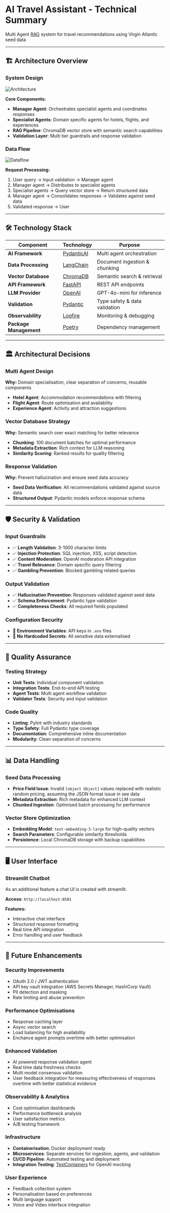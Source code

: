 # AI Travel Assistant - Technical Summary

Multi Agent [RAG](https://blogs.nvidia.com/blog/what-is-retrieval-augmented-generation/) system for travel recommendations using Virgin Atlantic seed data

---

## 🏗️ Architecture Overview

### System Design
![Architecture](app/assets/architechture.png)

**Core Components:**
- **Manager Agent**: Orchestrates specialist agents and coordinates responses
- **Specialist Agents**: Domain specific agents for hotels, flights, and experiences
- **RAG Pipeline**: ChromaDB vector store with semantic search capabilities
- **Validation Layer**: Multi tier guardrails and response validation

### Data Flow
![Dataflow](app/assets/dataflow.png)

**Request Processing:**
1. User query → Input validation → Manager agent
2. Manager agent → Distributes to specialist agents
3. Specialist agents → Query vector store → Return structured data
4. Manager agent → Consolidates responses → Validates against seed data
5. Validated response → User

---

## 🛠️ Technology Stack

| Component | Technology | Purpose |
|-----------|------------|---------|
| **AI Framework** | [PydanticAI](https://ai.pydantic.dev/) | Multi agent orchestration |
| **Data Processing** | [LangChain](https://www.langchain.com/) | Document ingestion & chunking |
| **Vector Database** | [ChromaDB](https://pypi.org/project/chromadb/) | Semantic search & retrieval |
| **API Framework** | [FastAPI](https://github.com/fastapi) | REST API endpoints |
| **LLM Provider** | [OpenAI](https://platform.openai.com/) | GPT-4o-mini for inference |
| **Validation** | [Pydantic](https://docs.pydantic.dev/latest/) | Type safety & data validation |
| **Observability** | [Logfire](https://pydantic.dev/logfire) | Monitoring & debugging |
| **Package Management** | [Poetry](https://python-poetry.org/) | Dependency management |

---

## 🏛️ Architectural Decisions

### Multi Agent Design
**Why:** Domain specialisation, clear separation of concerns, reusable components
- **Hotel Agent**: Accommodation recommendations with filtering
- **Flight Agent**: Route optimisation and availability
- **Experience Agent**: Activity and attraction suggestions

### Vector Database Strategy
**Why:** Semantic search over exact matching for better relevance
- **Chunking**: 100 document batches for optimal performance
- **Metadata Extraction**: Rich context for LLM reasoning
- **Similarity Scoring**: Ranked results for quality filtering

### Response Validation
**Why:** Prevent hallucination and ensure seed data accuracy
- **Seed Data Verification**: All recommendations validated against source data
- **Structured Output**: Pydantic models enforce response schema

---

## 🛡️ Security & Validation

### Input Guardrails
- ✅ **Length Validation**: 3-1000 character limits
- ✅ **Injection Protection**: SQL injection, XSS, script detection
- ✅ **Content Moderation**: OpenAI moderation API integration
- ✅ **Travel Relevance**: Domain specific query filtering
- ✅ **Gambling Prevention**: Blocked gambling related queries

### Output Validation
- ✅ **Hallucination Prevention**: Responses validated against seed data
- ✅ **Schema Enforcement**: Pydantic type validation
- ✅ **Completeness Checks**: All required fields populated

### Configuration Security
- 🔐 **Environment Variables**: API keys in `.env` files
- 🔐 **No Hardcoded Secrets**: All sensitive data externalised

---

## 🧪 Quality Assurance

### Testing Strategy
- **Unit Tests**: Individual component validation
- **Integration Tests**: End-to-end API testing 
- **Agent Tests**: Multi agent workflow validation
- **Validator Tests**: Security and input validation

### Code Quality
- **Linting**: Pylint with industry standards
- **Type Safety**: Full Pydantic type coverage
- **Documentation**: Comprehensive inline documentation
- **Modularity**: Clean separation of concerns

---

## 📊 Data Handling

### Seed Data Processing
- **Price Field Issue**: Invalid `[object Object]` values replaced with realistic random pricing, assuming the JSON format issue in see data
- **Metadata Extraction**: Rich metadata for enhanced LLM context
- **Chunked Ingestion**: Optimised batch processing for performance

### Vector Store Optimization
- **Embedding Model**: `text-embedding-3-large` for high-quality vectors
- **Search Parameters**: Configurable similarity thresholds
- **Persistence**: Local ChromaDB storage with backup capabilities

---

## 🖥️ User Interface

### Streamlit Chatbot

As an additional feature a chat UI is created with streamlit. 

**Access**: `http://localhost:8501`

**Features:**
- Interactive chat interface
- Structured response formatting
- Real time API integration
- Error handling and user feedback

---

## 🚀 Future Enhancements

### Security Improvements
- OAuth 2.0 / JWT authentication
- API key vault integration (AWS Secrets Manager, HashiCorp Vault)
- PII detection and masking
- Rate limiting and abuse prevention

### Performance Optimisations
- Response caching layer
- Async vector search
- Load balancing for high availability
- Enchance agent prompts overtime with better optimisation

### Enhanced Validation
- AI powered response validation agent
- Real time data freshness checks
- Multi model consensus validation
- User feedback integration for measuring effectiveness of responses overtime with better statistical evidence

### Observability & Analytics
- Cost optimisation dashboards
- Performance bottleneck analysis
- User satisfaction metrics
- A/B testing framework

### Infrastructure
- **Containerisation**: Docker deployment ready
- **Microservices**: Separate services for ingestion, agents, and validation
- **CI/CD Pipeline**: Automated testing and deployment
- **Integration Testing**: [TestContainers](https://testcontainers.com/) for OpenAI mocking

### User Experience
- Feedback collection system
- Personalisation based on preferences
- Multi language support
- Voice and Video interface integration
